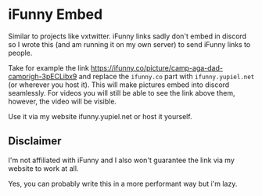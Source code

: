 # iFunny Embed
Similar to projects like vxtwitter.
iFunny links sadly don't embed in discord so I wrote this (and am running it on my own server) to send iFunny links to people.

Take for example the link https://ifunny.co/picture/camp-aga-dad-camprigh-3pECLibx9 and replace the `ifunny.co` part with `ifunny.yupiel.net` (or wherever you host it).
This will make pictures embed into discord seamlessly. For videos you will still be able to see the link above them, however, the video will be visible.

Use it via my website ifunny.yupiel.net or host it yourself.

## Disclaimer

I'm not affiliated with iFunny and I also won't guarantee the link via my website to work at all.

Yes, you can probably write this in a more performant way but i'm lazy.
